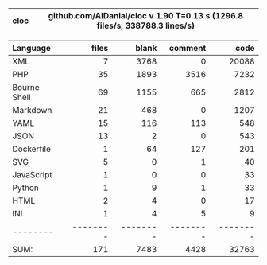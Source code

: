 
cloc|github.com/AlDanial/cloc v 1.90  T=0.13 s (1296.8 files/s, 338788.3 lines/s)
--- | ---

Language|files|blank|comment|code
:-------|-------:|-------:|-------:|-------:
XML|7|3768|0|20088
PHP|35|1893|3516|7232
Bourne Shell|69|1155|665|2812
Markdown|21|468|0|1207
YAML|15|116|113|548
JSON|13|2|0|543
Dockerfile|1|64|127|201
SVG|5|0|1|40
JavaScript|1|0|0|33
Python|1|9|1|33
HTML|2|4|0|17
INI|1|4|5|9
--------|--------|--------|--------|--------
SUM:|171|7483|4428|32763
